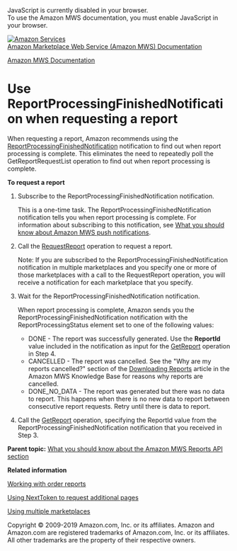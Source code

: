 <div id="MWSDX_noscript">

JavaScript is currently disabled in your browser.  
To use the Amazon MWS documentation, you must enable JavaScript in your
browser.

</div>

<div id="MWSDX_divtop">

[![Amazon
Services](https://images-na.ssl-images-amazon.com/images/G/08/mwsportal/fr_FR/amazonservices.gif
"Amazon Services")](http://services.amazon.fr)  
<span id="MWSDX_titlebar">[Amazon Marketplace Web Service (Amazon MWS)
Documentation](https://developer.amazonservices.fr/gp/mws/docs.html)</span>

</div>

<div id="MWSDX_divbottom">

<div id="MWSDX_divleft">

<div id="MWSDX_toc">

</div>

</div>

<div id="MWSDX_divright">

<div id="MWSDX_content">

<span id="MWSDX_breadcrumbs">[Amazon MWS
Documentation](https://developer.amazonservices.fr/gp/mws/docs.html)</span>

<div id="Reports_UseReportProcessingFinished" class="nested0">

# Use ReportProcessingFinishedNotification when requesting a report

<div class="body">

When requesting a report, Amazon recommends using the
[ReportProcessingFinishedNotification](../notifications/Notifications_ReportProcessingFinishedNotification.html)
notification to find out when report processing is complete. This
eliminates the need to repeatedly poll the
<span class="keyword apiname">GetReportRequestList</span> operation to
find out when report processing is complete.

**To request a report**

1.  Subscribe to the
    <span class="keyword parmname">ReportProcessingFinishedNotification</span>
    notification.
    
    This is a one-time task. The
    <span class="keyword parmname">ReportProcessingFinishedNotification</span>
    notification tells you when report processing is complete. For
    information about subscribing to this notification, see [What you
    should know about Amazon MWS push
    notifications](../notifications/Notifications_Overview.html).

2.  Call the [RequestReport](../reports/Reports_RequestReport.html)
    operation to request a report.
    
    <div class="note note">
    
    <span class="notetitle">Note:</span> If you are subscribed to the
    <span class="keyword parmname">ReportProcessingFinishedNotification</span>
    notification in multiple marketplaces and you specify one or more of
    those marketplaces with a call to the
    <span class="keyword apiname">RequestReport</span> operation, you
    will receive a notification for each marketplace that you specify.
    
    </div>

3.  Wait for the
    <span class="keyword parmname">ReportProcessingFinishedNotification</span>
    notification.
    
    When report processing is complete, Amazon sends you the
    <span class="keyword parmname">ReportProcessingFinishedNotification</span>
    notification with the
    <span class="keyword parmname">ReportProcessingStatus</span> element
    set to one of the following values:
    
      - DONE - The report was successfully generated. Use the
        **ReportId** value included in the notification as input for the
        [GetReport](../reports/Reports_GetReport.html) operation in Step
        4.
      - CANCELLED - The report was cancelled. See the "Why are my
        reports cancelled?" section of the [Downloading
        Reports](https://sellercentral.amazon.com/forums/t/downloading-reports/185371)
        article in the <span class="ph">Amazon MWS</span> Knowledge Base
        for reasons why reports are cancelled.
      - DONE\_NO\_DATA - The report was generated but there was no data
        to report. This happens when there is no new data to report
        between consecutive report requests. Retry until there is data
        to report.

4.  Call the [GetReport](../reports/Reports_GetReport.html) operation,
    specifying the <span class="keyword parmname">ReportId</span> value
    from the
    <span class="keyword parmname">ReportProcessingFinishedNotification</span>
    notification that you received in Step 3.

</div>

<div class="related-links">

<div class="familylinks">

<div class="parentlink">

**Parent topic:** [What you should know about the Amazon MWS Reports API
section](../reports/Reports_Overview.html)

</div>

</div>

<div class="relinfo">

**Related information**  

<div>

[Working with order
reports](../reports/Reports_WorkingWithOrderReports.html "Describes how to schedule and manage order reports.")

</div>

<div>

[Using NextToken to request additional
pages](../reports/Reports_UsingNextToken.html "Describes how to use the NextToken to receive more response elements than the maximum number of response elements allowed by an operation.")

</div>

<div>

[Using multiple
marketplaces](../reports/Reports_UsingMultipleMarketplaces.html "Describes the best practices to follow when you are registered to sell in multiple marketplaces.")

</div>

</div>

</div>

</div>

<div id="MWSDX_footer">

Copyright © 2009-2019 Amazon.com, Inc. or its affiliates. Amazon and
Amazon.com are registered trademarks of Amazon.com, Inc. or its
affiliates. All other trademarks are the property of their respective
owners.

</div>

</div>

</div>

<div style="clear: both;">

</div>

</div>
